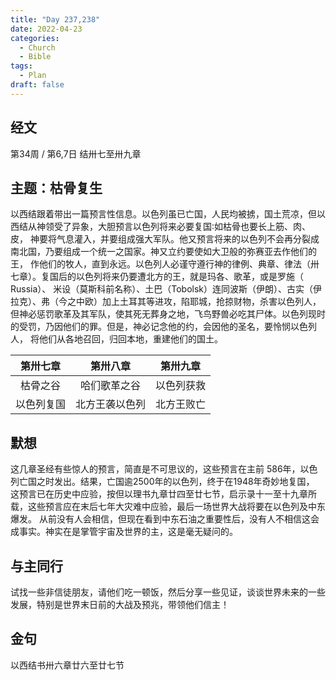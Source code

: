 ```yaml
---
title: "Day 237,238"
date: 2022-04-23
categories:
  - Church
  - Bible
tags:
  - Plan
draft: false
---
```


## 经文
第34周 / 第6,7日 结卅七至卅九章

## 主题：枯骨复生
以西结跟着带出一篇预言性信息。以色列虽已亡国，人民均被掳，国土荒凉，但以西结从神领受了异象，大胆预言以色列将来必要复国∶如枯骨也要长上筋、肉、皮，
神要将气息灌入，并要组成强大军队。他又预言将来的以色列不会再分裂成南北国，乃要组成一个统一之国家。神又立约要使如大卫般的弥赛亚去作他们的王，
作他们的牧人，直到永远。以色列人必谨守遵行神的律例、典章、律法（卅七章）。复国后的以色列将来仍要遭北方的王，就是玛各、歌革，或是罗施（ Russia）、
米设（莫斯科前名称）、土巴（Tobolsk）连同波斯（伊朗）、古实（伊拉克）、弗（今之中欧）加上土耳其等进攻，陷耶城，抢掠财物，杀害以色列人，
但神必惩罚歌革及其军队，使其死无葬身之地，飞鸟野兽必吃其尸体。以色列现时的受罚，乃因他们的罪。但是，神必记念他的约，会因他的圣名，要怜悯以色列人，
将他们从各地召回，归回本地，重建他们的国土。

|  第卅七章  |   第卅八章   |  第卅九章  |
|:------:|:--------:|:------:|
|  枯骨之谷  |  哈们歌革之谷  | 以色列获救  |
| 以色列复国  | 北方王袭以色列  | 北方王败亡  |

## 默想
这几章圣经有些惊人的预言，简直是不可思议的，这些预言在主前  586年，以色列亡国之时发出。结果，亡国逾2500年的以色列，终于在1948年奇妙地复国，
这预言已在历史中应验，按但以理书九章廿四至廿七节，启示录十一至十九章所载，这些预言应在末后七年大灾难中应验，最后一场世界大战将要在以色列及中东爆发。
从前没有人会相信，但现在看到中东石油之重要性后，没有人不相信这会成事实。神实在是掌管宇宙及世界的主，这是毫无疑问的。

## 与主同行
试找一些非信徒朋友，请他们吃一顿饭，然后分享一些见证，谈谈世界未来的一些发展，特别是世界末日前的大战及预兆，带领他们信主！

## 金句
以西结书卅六章廿六至廿七节

[comment]: <> (## 附录)

